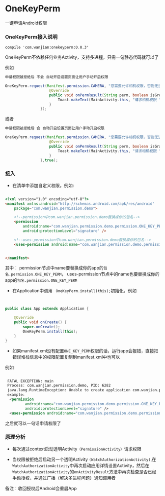 # OneKeyPerm
一键申请Android权限


### OneKeyPerm接入说明

` compile 'com.wanjian:onekeyperm:0.0.3' `
 
 
OneKeyPerm不依赖任何业务Activity，支持多进程，只需一句静态代码就可以了

例如

```java
申请权限被拒绝后 不会 自动开启设置页面让用户手动开启权限

OneKeyPerm.request(Manifest.permission.CAMERA, "您需要允许相机权限，否则无法使用扫码功能", new OneKeyPerm.OnPermResultListener() {
                    @Override
                    public void onPermResult(String perm, boolean isGrant) {
                        Toast.makeText(MainActivity.this, "请求相机权限 " + isGrant, Toast.LENGTH_SHORT).show();
                    }
                });
```

或者

```java
申请权限被拒绝后 会 自动开启设置页面让用户手动开启权限

OneKeyPerm.request(Manifest.permission.CAMERA, "您需要允许相机权限，否则无法使用扫码功能", new OneKeyPerm.OnPermResultListener() {
                    @Override
                    public void onPermResult(String perm, boolean isGrant) {
                        Toast.makeText(MainActivity.this, "请求相机权限 " + isGrant, Toast.LENGTH_SHORT).show();
                    }
                },true);
```

### 接入

* 在清单中添加自定义权限，例如:

```html

<?xml version="1.0" encoding="utf-8"?>
<manifest xmlns:android="http://schemas.android.com/apk/res/android"
    package="com.wanjian.permission.demo">

    <!--permission中com.wanjian.permission.demo替换成你的包名-->
    <permission
        android:name="com.wanjian.permission.demo.permission.ONE_KEY_PERM"
        android:protectionLevel="signature" />

    <!--uses-permission中com.wanjian.permission.demo替换成你的包名-->
    <uses-permission android:name="com.wanjian.permission.demo.permission.ONE_KEY_PERM" />

  
</manifest>

```

其中：
permission节点中name要替换成你的app的`包名.permission.ONE_KEY_PERM`，
uses-permission节点中的name也要替换成你的app的`包名.permission.ONE_KEY_PERM`

* 在Application中调用 ` OneKeyPerm.install(this);`初始化，例如

```java


public class App extends Application {

    @Override
    public void onCreate() {
        super.onCreate();
        OneKeyPerm.install(this);
    }
}


```
* 如果manifest.xml没有配置`ONE_KEY_PERM`权限的话，运行app会报错，直接把错误堆栈信息中的权限配置复制到manifest.xml中也可以

例如

```xml

 FATAL EXCEPTION: main
 Process: com.wanjian.permission.demo, PID: 6282
 java.lang.RuntimeException: Unable to create application com.wanjian.permission.demo.App: java.lang.RuntimeException: define and use permission in your manifest ! 
 example:
  <permission
         android:name="com.wanjian.permission.demo.permission.ONE_KEY_PERM"
         android:protectionLevel="signature" />
  <uses-permission android:name="com.wanjian.permission.demo.permission.ONE_KEY_PERM" />


```

之后就可以一句话申请权限了


### 原理分析

* 每次通过context启动透明Activity`（PermissionActivity）`请求权限

* 当权限被拒绝后启动另一个透明Activity `(WatchAuthorizationActivity)`,在`WatchAuthorizationActivity`中再次启动应用详情设置Activity，然后在`WatchAuthorizationActivity`的`onActivityResult`方法中再次检查是否已经手动授权，并通过广播（解决多进程问题）通知调用者


备注：收回授权后Android会重启App





